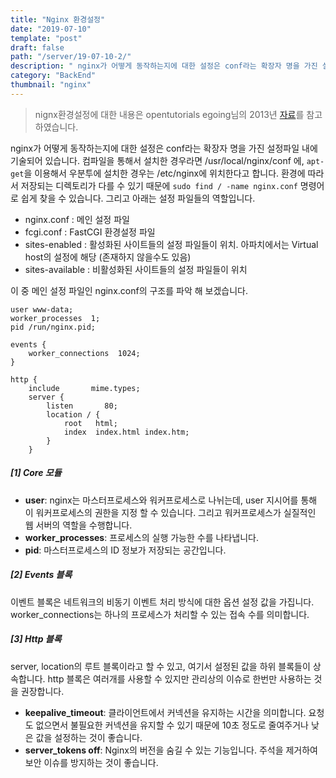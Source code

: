 ```yaml
---
title: "Nginx 환경설정"
date: "2019-07-10"
template: "post"
draft: false
path: "/server/19-07-10-2/"
description: " nginx가 어떻게 동작하는지에 대한 설정은 conf라는 확장자 명을 가진 설정파일 내에 기술되어 있습니다. 컴파일을 통해서 설치한 경우라면 /usr/local/nginx/conf 에, apt-get을 이용해서 우분투에 설치한 경우는 /etc/nginx에 위치한다고 합니다."
category: "BackEnd"
thumbnail: "nginx"
---
```


> nignx환경설정에 대한 내용은 opentutorials egoing님의 2013년 [자료](https://opentutorials.org/module/384/4526)를 참고하였습니다. 

 nginx가 어떻게 동작하는지에 대한 설정은 conf라는 확장자 명을 가진 설정파일 내에 기술되어 있습니다. 컴파일을 통해서 설치한 경우라면 /usr/local/nginx/conf 에, `apt-get`을 이용해서 우분투에 설치한 경우는 /etc/nginx에 위치한다고 합니다. 환경에 따라서 저장되는 디렉토리가 다를 수 있기 때문에 `sudo find / -name nginx.conf` 명령어로 쉽게 찾을 수 있습니다. 그리고 아래는 설정 파일들의 역할입니다. 

- nginx.conf : 메인 설정 파일
- fcgi.conf : FastCGI 환경설정 파일
- sites-enabled : 활성화된 사이트들의 설정 파일들이 위치. 아파치에서는 Virtual host의 설정에 해당 (존재하지 않을수도 있음)
- sites-available : 비활성화된 사이트들의 설정 파일들이 위치

 이 중 메인 설정 파일인 nginx.conf의 구조를 파악 해 보겠습니다.

```shell
user www-data;
worker_processes  1;
pid /run/nginx.pid;

events {
    worker_connections  1024;
}

http { 
    include       mime.types;
    server {
        listen       80;
        location / {
            root   html;
            index  index.html index.htm;
        }
    }
```

##### [1] Core 모듈 

- **user**: nginx는 마스터프로세스와 워커프로세스로 나뉘는데, user 지시어를 통해 이 워커프로세스의 권한을 지정 할 수 있습니다. 그리고 워커프로세스가 실질적인 웹 서버의 역할을 수행합니다.
- **worker_processes**: 프로세스의 실행 가능한 수를 나타냅니다. 
- **pid**: 마스터프로세스의 ID 정보가 저장되는 공간입니다.

##### [2] Events 블록

이벤트 블록은 네트워크의 비동기 이벤트 처리 방식에 대한 옵션 설정 값을 가집니다. worker_connections는 하나의 프로세스가 처리할 수 있는 접속 수를 의미합니다. 

##### [3] Http 블록

 server, location의 루트 블록이라고 할 수 있고, 여기서 설정된 값을 하위 블록들이 상속합니다. http 블록은 여러개를 사용할 수 있지만 관리상의 이슈로 한번만 사용하는 것을 권장합니다. 

- **keepalive_timeout**: 클라이언트에서 커넥션을 유지하는 시간을 의미합니다. 요청도 없으면서 불필요한 커넥션을 유지할 수 있기 때문에 10초 정도로 줄여주거나 낮은 값을 설정하는 것이 좋습니다. 
- **server_tokens off**: Nginx의 버전을 숨길 수 있는 기능입니다. 주석을 제거하여 보안 이슈를 방지하는 것이 좋습니다. 